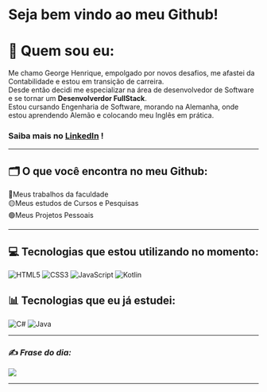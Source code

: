 # Seja bem vindo ao meu Github!

# 💫 Quem sou eu: <br>

Me chamo George Henrique, empolgado por novos desafios, me afastei da Contabilidade e estou em transição de carreira.<br>
Desde então decidi me especializar na área de desenvolvedor de Software e se tornar um <b>Desenvolverdor FullStack</b>.<br>
Estou cursando Engenharia de Software, morando na Alemanha, onde estou aprendendo Alemão e colocando meu Inglês em prática.<br>
### Saiba mais no [LinkedIn](https://www.linkedin.com/in/georgehenrique/) !

---

## 🗂️ O que você encontra no meu Github:

🔴Meus trabalhos da faculdade<br>
🟡Meus estudos de Cursos e Pesquisas<br>
🟢Meus Projetos Pessoais<br>

---

## 💻 Tecnologias que estou utilizando no momento:
![HTML5](https://img.shields.io/badge/html5-%23E34F26.svg?style=for-the-badge&logo=html5&logoColor=white) 
![CSS3](https://img.shields.io/badge/css3-%231572B6.svg?style=for-the-badge&logo=css3&logoColor=white) 
![JavaScript](https://img.shields.io/badge/javascript-%23323330.svg?style=for-the-badge&logo=javascript&logoColor=%23F7DF1E) 
![Kotlin](https://img.shields.io/badge/kotlin-%230095D5.svg?style=for-the-badge&logo=kotlin&logoColor=white)


## 📊 Tecnologias que eu já estudei:

![C#](https://img.shields.io/badge/c%23-%23239120.svg?style=for-the-badge&logo=c-sharp&logoColor=white)
![Java](https://img.shields.io/badge/java-%23ED8B00.svg?style=for-the-badge&logo=java&logoColor=white)  

---

### ✍️ <i>Frase do dia:</i>
![](https://quotes-github-readme.vercel.app/api?type=horizontal&theme=dark)

---

